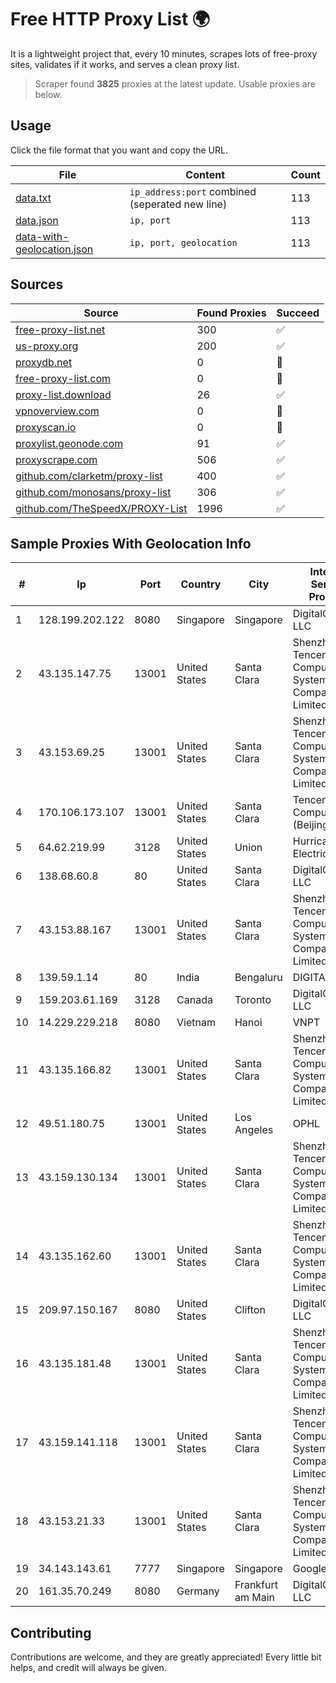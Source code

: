 
# Free HTTP Proxy List 🌍

It is a lightweight project that, every 10 minutes, scrapes lots of free-proxy sites, validates if it works, and serves a clean proxy list.


> Scraper found **3825** proxies at the latest update. Usable proxies are below.

## Usage

Click the file format that you want and copy the URL.


|File|Content|Count|
|----|-------|-----|
|[data.txt](https://raw.githubusercontent.com/themiralay/Proxy-List-World/master/data.txt)|`ip_address:port` combined (seperated new line)|113|
|[data.json](https://raw.githubusercontent.com/themiralay/Proxy-List-World/master/data.json)|`ip, port`|113|
|[data-with-geolocation.json](https://raw.githubusercontent.com/themiralay/Proxy-List-World/master/data-with-geolocation.json)|`ip, port, geolocation`|113|

## Sources

|Source|Found Proxies|Succeed|
|------|-------------|-------|
|[free-proxy-list.net](https://free-proxy-list.net)|300|✅|
|[us-proxy.org](https://www.us-proxy.org)|200|✅|
|[proxydb.net](http://proxydb.net)|0|🚫|
|[free-proxy-list.com](https://free-proxy-list.com/?page=&port=&type%5B%5D=http&type%5B%5D=https&up_time=0&search=Search)|0|🚫|
|[proxy-list.download](https://www.proxy-list.download/HTTP)|26|✅|
|[vpnoverview.com](https://vpnoverview.com/privacy/anonymous-browsing/free-proxy-servers)|0|🚫|
|[proxyscan.io](https://www.proxyscan.io)|0|🚫|
|[proxylist.geonode.com](https://proxylist.geonode.com/api/proxy-list?limit=300&page=1&sort_by=lastChecked&sort_type=desc&protocols=http,https)|91|✅|
|[proxyscrape.com](https://api.proxyscrape.com/v2/?request=displayproxies&protocol=http&timeout=10000&country=all&ssl=all&anonymity=all)|506|✅|
|[github.com/clarketm/proxy-list](https://raw.githubusercontent.com/clarketm/proxy-list/master/proxy-list-raw.txt)|400|✅|
|[github.com/monosans/proxy-list](https://raw.githubusercontent.com/monosans/proxy-list/main/proxies/http.txt)|306|✅|
|[github.com/TheSpeedX/PROXY-List](https://raw.githubusercontent.com/TheSpeedX/PROXY-List/master/http.txt)|1996|✅|


## Sample Proxies With Geolocation Info

|#|Ip|Port|Country|City|Internet Service Provider|
|-|--|----|-------|----|-------------------------|
|1|128.199.202.122|8080|Singapore|Singapore|DigitalOcean, LLC|
|2|43.135.147.75|13001|United States|Santa Clara|Shenzhen Tencent Computer Systems Company Limited|
|3|43.153.69.25|13001|United States|Santa Clara|Shenzhen Tencent Computer Systems Company Limited|
|4|170.106.173.107|13001|United States|Santa Clara|Tencent Cloud Computing (Beijing) Co|
|5|64.62.219.99|3128|United States|Union|Hurricane Electric LLC|
|6|138.68.60.8|80|United States|Santa Clara|DigitalOcean, LLC|
|7|43.153.88.167|13001|United States|Santa Clara|Shenzhen Tencent Computer Systems Company Limited|
|8|139.59.1.14|80|India|Bengaluru|DIGITALOCEAN|
|9|159.203.61.169|3128|Canada|Toronto|DigitalOcean, LLC|
|10|14.229.229.218|8080|Vietnam|Hanoi|VNPT|
|11|43.135.166.82|13001|United States|Santa Clara|Shenzhen Tencent Computer Systems Company Limited|
|12|49.51.180.75|13001|United States|Los Angeles|OPHL|
|13|43.159.130.134|13001|United States|Santa Clara|Shenzhen Tencent Computer Systems Company Limited|
|14|43.135.162.60|13001|United States|Santa Clara|Shenzhen Tencent Computer Systems Company Limited|
|15|209.97.150.167|8080|United States|Clifton|DigitalOcean, LLC|
|16|43.135.181.48|13001|United States|Santa Clara|Shenzhen Tencent Computer Systems Company Limited|
|17|43.159.141.118|13001|United States|Santa Clara|Shenzhen Tencent Computer Systems Company Limited|
|18|43.153.21.33|13001|United States|Santa Clara|Shenzhen Tencent Computer Systems Company Limited|
|19|34.143.143.61|7777|Singapore|Singapore|Google LLC|
|20|161.35.70.249|8080|Germany|Frankfurt am Main|DigitalOcean, LLC|



## Contributing

Contributions are welcome, and they are greatly appreciated! Every
little bit helps, and credit will always be given.

